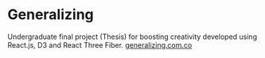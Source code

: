 # Generalizing
Undergraduate final project (Thesis) for boosting creativity developed using React.js, D3 and React Three Fiber. [generalizing.com.co](http://generalizing.com.co)
